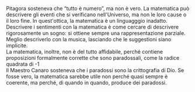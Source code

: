 
Pitagora sosteneva che “tutto è numero”, ma non è vero.
La matematica può descrivere gli eventi che si verificano nell'Universo,
ma non le loro cause o il loro fine.
In quest'ottica, la matematica è un linguagggio inadatto.
Descrivere i sentimenti con la matematica è come cercare di descrivere
rigorosamente un sogno: si ottiene sempre una rappresentazione parziale.
Meglio descriverlo con la musica, lasciando che le suggestioni
siano implicite.  
La matematica, inoltre, non è del tutto affidabile, perché contiene proposizioni formalmente corrette che sono paradossali, come la radice quadrata di -1  
Il Maestro Canaro sosteneva che i paradossi sono la crittografia di Dio.
Se fosse vero, la matematica sarebbe utile non perché quasi sempre è coerente,
ma perché, di quando in quando, produce dei paradossi.  
